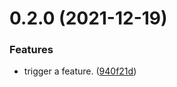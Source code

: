 # 0.2.0 (2021-12-19)


### Features

* trigger a feature. ([940f21d](https://github.com/JoshPiper/gm_sysinfo/commit/940f21d5bad878c6b0861031614d5a326441d047))



